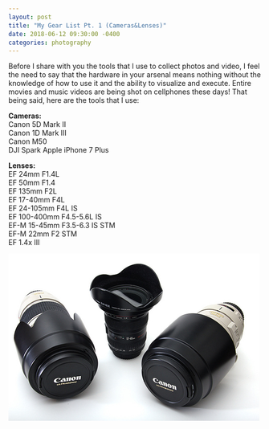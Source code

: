 ```yaml
---
layout: post
title: "My Gear List Pt. 1 (Cameras&Lenses)"
date: 2018-06-12 09:30:00 -0400
categories: photography
---
```

Before I share with you the tools that I use to collect photos and video, I feel the need to say that the hardware in your arsenal means nothing without the knowledge of how to use it and the ability to visualize and execute.  Entire movies and music videos are being shot on cellphones these days!  That being said, here are the tools that I use:

**Cameras:**  
Canon 5D Mark II  
Canon 1D Mark III  
Canon M50  
DJI Spark
Apple iPhone 7 Plus  

**Lenses:**  
EF 24mm F1.4L  
EF 50mm F1.4  
EF 135mm F2L  
EF 17-40mm F4L  
EF 24-105mm F4L IS  
EF 100-400mm F4.5-5.6L IS  
EF-M 15-45mm F3.5-6.3 IS STM  
EF-M 22mm F2 STM  
EF 1.4x III  

![L Lenses](https://raw.githubusercontent.com/robertwsimpson/images/master/forblog/lenses.jpg "L Lenses")